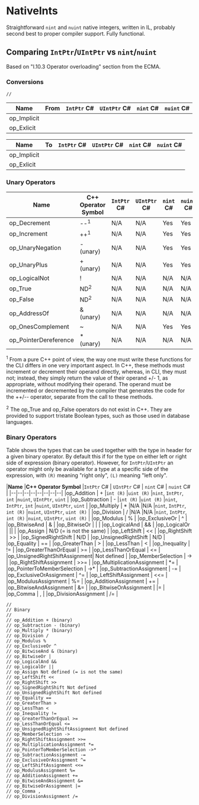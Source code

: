 # NativeInts
Straightforward `nint` and `nuint` native integers, written in IL, probably second best to proper compiler support.
Fully functional.

## Comparing `IntPtr`/`UIntPtr` vs `nint`/`nuint`
Based on "I.10.3 Operator overloading" section from the ECMA.

### Conversions
    //

|**Name**               |**From** |`IntPtr` C# | `UIntPtr` C# | `nint` C# | `nuint` C# |
|--|--|--|--|--|--|
|op_Implicit            |         |
|op_Exlicit             |         |

|**Name**               |**To**   |`IntPtr` C# | `UIntPtr` C# | `nint` C# | `nuint` C# |
|--|--|--|--|--|--|
|op_Implicit            |         |
|op_Exlicit             |         |


### Unary Operators
|**Name**               |**C++ Operator Symbol** |`IntPtr` C# | `UIntPtr` C# | `nint` C# | `nuint` C# |
|--|--|--|--|--|--|
|op_Decrement           |  --<sup>1</sup>        | N/A         | N/A           | Yes        | Yes        |
|op_Increment           |  ++<sup>1</sup>        | N/A         | N/A           | Yes        | Yes        |
|op_UnaryNegation       |  - (unary)             | N/A         | N/A           | Yes        | Yes        |
|op_UnaryPlus           |  + (unary)             | N/A         | N/A           | Yes        | Yes        |
|op_LogicalNot          |  !                     | N/A         | N/A           | N/A        | N/A        | 
|op_True                |  ND<sup>2</sup>        | N/A         | N/A           | N/A        | N/A        | 
|op_False               |  ND<sup>2</sup>        | N/A         | N/A           | N/A        | N/A        | 
|op_AddressOf           |  & (unary)             | N/A         | N/A           | N/A        | N/A        | 
|op_OnesComplement      |  ~                     | N/A         | N/A           | Yes        | Yes        |
|op_PointerDereference  |  * (unary)             | N/A         | N/A           | N/A        | N/A        | 

<sup>1</sup> From a pure C++ point of view, the way one must write these functions for the CLI differs in
one very important aspect. In C++, these methods must increment or decrement their operand
directly, whereas, in CLI, they must not; instead, they simply return the value of their operand
+/- 1, as appropriate, without modifying their operand. The operand must be incremented or
decremented by the compiler that generates the code for the ++/-- operator, separate from the call
to these methods.

<sup>2</sup> The op_True and op_False operators do not exist in C++. They are provided to support tristate
Boolean types, such as those used in database languages. 

### Binary Operators
Table shows the types that can be used together with the type in header for a given binary operator.
By default this if for the type on either left or right side of expression (binary operator).
However, for `IntPtr`/`UIntPtr` an operator might only be available for a type at a specific side of the expression,
with `(R)` meaning "right only", `(L)` meaning "left only".

|**Name**						|**C++ Operator Symbol**  |`IntPtr` C#   | `UIntPtr` C#   | `nint` C#      | `nuint` C#       |
|--|--|--|--|--|--|--|--|
|op_Addition					| +                       |`int (R)`	  |`uint (R)`      |`nint`, `IntPtr`, `int` |`nuint`, `UIntPtr`, `uint`  |
|op_Subtraction				    | - 					  |`int (R)`	  |`uint (R)`      |`nint`, `IntPtr`, `int` |`nuint`, `UIntPtr`, `uint`  |
|op_Multiply					| * 					  |N/A      	  |N/A               |`nint`, `IntPtr`, `int (R)` |`nuint`, `UIntPtr`, `uint (R)` |
|op_Division 					| /						  |N/A      	  |N/A               |`nint`, `IntPtr`, `int (R)` |`nuint`, `UIntPtr`, `uint (R)` |
|op_Modulus 					| %						  |
|op_ExclusiveOr 				| ^						  |
|op_BitwiseAnd 					| & 					  |
|op_BitwiseOr 					| |						  |
|op_LogicalAnd 					| &&					  |
|op_LogicalOr  					| ||					  |
|op_Assign  					| N/D (= is not the same) |
|op_LeftShift  					| <<					  |
|op_RightShift  				| >>					  |
|op_SignedRightShift  			| N/D					  |
|op_UnsignedRightShift			| N/D					  |
|op_Equality  					| ==					  |
|op_GreaterThan  				| >						  |
|op_LessThan  					| <						  |
|op_Inequality  				| !=					  |
|op_GreaterThanOrEqual			| >=					  |
|op_LessThanOrEqual  			| <=					  |
|op_UnsignedRightShiftAssignment| Not defined			  |
|op_MemberSelection  			| ->					  |
|op_RightShiftAssignment  		| >>=					  |
|op_MultiplicationAssignment  	| \*=					  |
|op_PointerToMemberSelection  	| ->\*					  |
|op_SubtractionAssignment  		| -=					  |
|op_ExclusiveOrAssignment  		| ^=					  |
|op_LeftShiftAssignment  		| <<=					  |
|op_ModulusAssignment  			| %=					  |
|op_AdditionAssignment  		| +=					  |
|op_BitwiseAndAssignment  		| &=					  |
|op_BitwiseOrAssignment  		| |=					  |
|op_Comma  						| ,						  |
|op_DivisionAssignment  		| /=					  |

    // 
    // Binary
    // 
    // op_Addition + (binary)
    // op_Subtraction - (binary)
    // op_Multiply * (binary)
    // op_Division /
    // op_Modulus %
    // op_ExclusiveOr ^
    // op_BitwiseAnd & (binary)
    // op_BitwiseOr |
    // op_LogicalAnd &&
    // op_LogicalOr ||
    // op_Assign Not defined (= is not the same)
    // op_LeftShift <<
    // op_RightShift >>
    // op_SignedRightShift Not defined
    // op_UnsignedRightShift Not defined
    // op_Equality ==
    // op_GreaterThan >
    // op_LessThan <
    // op_Inequality !=
    // op_GreaterThanOrEqual >=
    // op_LessThanOrEqual <=
    // op_UnsignedRightShiftAssignment Not defined
    // op_MemberSelection ->
    // op_RightShiftAssignment >>=
    // op_MultiplicationAssignment *=
    // op_PointerToMemberSelection ->*
    // op_SubtractionAssignment -=
    // op_ExclusiveOrAssignment ^=
    // op_LeftShiftAssignment <<=
    // op_ModulusAssignment %=
    // op_AdditionAssignment +=
    // op_BitwiseAndAssignment &=
    // op_BitwiseOrAssignment |=
    // op_Comma ,
    // op_DivisionAssignment /=

